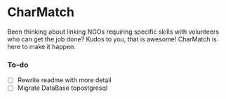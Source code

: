 # CharMatch
Been thinking about linking NGOs requiring specific skills with volunteers who can get the job done? Kudos to you, that is awesome!
CharMatch is here to make it happen.

### To-do

- [ ] Rewrite readme with more detail
- [ ] Migrate DataBase topostgresql
